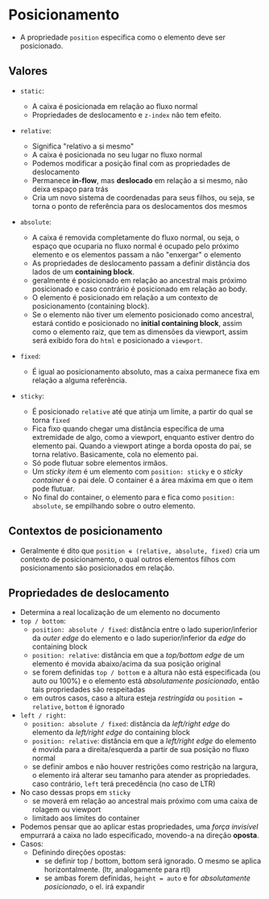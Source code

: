 # Posicionamento

- A propriedade `position` especifica como o elemento deve ser posicionado.

## Valores

- `static`:
	- A caixa é posicionada em relação ao fluxo normal
	- Propriedades de deslocamento e `z-index` não tem efeito.
- `relative`:
	- Significa "relativo a si mesmo"
	- A caixa é posicionada no seu lugar no fluxo normal
	- Podemos modificar a posição final com as propriedades de deslocamento
	- Permanece **in-flow**, mas **deslocado** em relação a si mesmo, não deixa espaço para trás
	- Cria um novo sistema de coordenadas para seus filhos, ou seja, se torna o ponto de referência para os deslocamentos dos mesmos
- `absolute`:
    - A caixa é removida completamente do fluxo normal, ou seja, o espaço que ocuparia no fluxo normal é ocupado pelo próximo elemento e os elementos passam a não "enxergar" o elemento
    - As propriedades de deslocamento passam a definir distância dos lados de um **containing block**.
    - geralmente é posicionado em relação ao ancestral mais próximo posicionado e caso contrário é posicionado em relação ao body.
    - O elemento é posicionado em relação a um contexto de posicionamento (containing block).
    - Se o elemento não tiver um elemento posicionado como ancestral, estará contido e posicionado no **initial containing block**, assim como o elemento raiz, que tem as dimensões da viewport, assim será exibido fora do `html` e posicionado a `viewport`.
- `fixed`:
	- É igual ao posicionamento absoluto, mas a caixa permanece fixa em relação a alguma referência.
- `sticky`:

  - É posicionado `relative` até que atinja um limite, a partir do qual se torna `fixed`
  - Fica fixo quando chegar uma distância específica de uma extremidade de algo, como a viewport, enquanto estiver dentro do elemento pai. Quando a viewport atinge a borda oposta do pai, se torna relativo. Basicamente, cola no elemento pai.
  - Só pode flutuar sobre elementos irmãos.
  - Um *sticky item* é um elemento com `position: sticky` e o *sticky container* é o pai dele. O container é a área máxima em que o item pode flutuar.
  - No final do container, o elemento para e fica como `position: absolute`, se empilhando sobre o outro elemento.


## Contextos de posicionamento

- Geralmente é dito que `position ∊ (relative, absolute, fixed)` cria um contexto de posicionamento, o qual outros elementos filhos com posicionamento são posicionados em relação.

## Propriedades de deslocamento

- Determina a real localização de um elemento no documento
- `top / bottom`:
  - `position: absolute / fixed`: distância entre o lado superior/inferior da *outer edge* do elemento e o lado superior/inferior da *edge* do containing block
  - `position: relative`: distância em que a *top/bottom edge* de um elemento é movida abaixo/acima da sua posição original
  - se forem definidas `top / bottom` e a altura não está especificada (ou auto ou 100%) e o elemento está *absolutamente posicionado*, então tais propriedades são respeitadas
  - em outros casos, caso a altura esteja *restringida* ou `position = relative`, `bottom` é ignorado
- `left / right`:
  - `position: absolute / fixed`: distância da *left/right edge* do elemento da *left/right edge* do containing block
  - `position: relative`: distância em que a *left/right edge* do elemento é movida para a direita/esquerda a partir de sua posição no fluxo normal
  - se definir ambos e não houver restrições como restrição na largura, o elemento irá alterar seu tamanho para atender as propriedades. caso contrário, `left` terá precedência (no caso de LTR)
- No caso dessas props em `sticky`
  - se moverá em relação ao ancestral mais próximo com uma caixa de rolagem ou viewport
  - limitado aos limites do container
- Podemos pensar que ao aplicar estas propriedades, uma *força invisível* empurrará a caixa no lado especificado, movendo-a na direção **oposta**.
- Casos:
  - Definindo direções opostas:
    - se definir top / bottom, bottom será ignorado. O mesmo se aplica horizontalmente. (ltr, analogamente para rtl)
    - se ambas forem definidas, `height = auto` e for *absolutamente posicionado*, o el. irá expandir